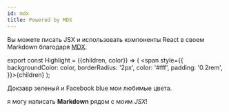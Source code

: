 ```yaml
---
id: mdx
title: Powered by MDX
---
```


Вы можете писать JSX и использовать компоненты React в своем Markdown благодаря [MDX](https://mdxjs.com/).

export const Highlight = ({children, color}) => ( <span style={{
      backgroundColor: color,
      borderRadius: '2px',
      color: '#fff',
      padding: '0.2rem',
    }}>{children}</span> );

<Highlight color="#25c2a0">Докзавр зеленый</Highlight> и <Highlight color="#1877F2">Facebook blue</Highlight> мои любимые цвета.

я могу написать **Markdown** рядом с моим _JSX_!
